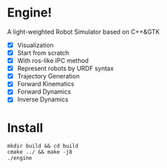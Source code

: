 # Engine!
A light-weighted Robot Simulator based on C++&GTK
- [x] Visualization
- [x] Start from scratch
- [x] With ros-like IPC method
- [x] Represent robots by URDF syntax 
- [x] Trajectory Generation 
- [x] Forward Kinematics
- [x] Forward Dynamics
- [x] Inverse Dynamics

# Install
```
mkdir build && cd build
cmake ../ && make -j8
./engine
```